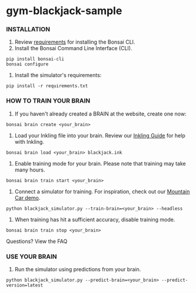 # gym-blackjack-sample

### INSTALLATION
1. Review [requirements](http://docs.bons.ai/getting-started/lets-get-started) for installing the Bonsai CLI.
1. Install the Bonsai Command Line Interface (CLI).
```
pip install bonsai-cli
bonsai configure
```
1. Install the simulator's requirements:
```
pip install -r requirements.txt
```

### HOW TO TRAIN YOUR BRAIN
1. If you haven't already created a BRAIN at the website, create one now:
```
bonsai brain create <your_brain>
```
1. Load your Inkling file into your brain. Review our [Inkling Guide](http://docs.bons.ai/inkling-guide-pages/introduction) for help with Inkling.
```
bonsai brain load <your_brain> blackjack.ink
```
1. Enable training mode for your brain. Please note that training may take many hours.
```
bonsai brain train start <your_brain>
```
1. Connect a simulator for training. For inspiration, check out our [Mountain Car demo](https://github.com/BonsaiAI/gym-mountaincar-sample).
```
python blackjack_simulator.py --train-brain=<your_brain> --headless
```
1. When training has hit a sufficient accuracy, disable training mode.
```
bonsai brain train stop <your_brain>
```

Questions? View the FAQ

### USE YOUR BRAIN

1. Run the simulator using predictions from your brain.
```
python blackjack_simulator.py --predict-brain=<your_brain> --predict-version=latest
```
